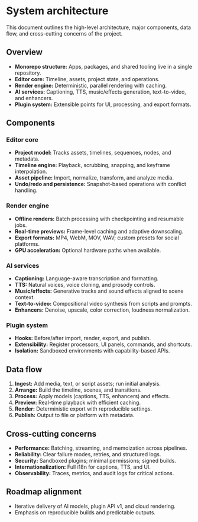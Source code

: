 # System architecture

This document outlines the high-level architecture, major components, data flow, and cross-cutting concerns of the project.

## Overview
- **Monorepo structure:** Apps, packages, and shared tooling live in a single repository.
- **Editor core:** Timeline, assets, project state, and operations.
- **Render engine:** Deterministic, parallel rendering with caching.
- **AI services:** Captioning, TTS, music/effects generation, text-to-video, and enhancers.
- **Plugin system:** Extensible points for UI, processing, and export formats.

## Components

### Editor core
- **Project model:** Tracks assets, timelines, sequences, nodes, and metadata.
- **Timeline engine:** Playback, scrubbing, snapping, and keyframe interpolation.
- **Asset pipeline:** Import, normalize, transform, and analyze media.
- **Undo/redo and persistence:** Snapshot-based operations with conflict handling.

### Render engine
- **Offline renders:** Batch processing with checkpointing and resumable jobs.
- **Real-time previews:** Frame-level caching and adaptive downscaling.
- **Export formats:** MP4, WebM, MOV, WAV; custom presets for social platforms.
- **GPU acceleration:** Optional hardware paths when available.

### AI services
- **Captioning:** Language-aware transcription and formatting.
- **TTS:** Natural voices, voice cloning, and prosody controls.
- **Music/effects:** Generative tracks and sound effects aligned to scene context.
- **Text-to-video:** Compositional video synthesis from scripts and prompts.
- **Enhancers:** Denoise, upscale, color correction, loudness normalization.

### Plugin system
- **Hooks:** Before/after import, render, export, and publish.
- **Extensibility:** Register processors, UI panels, commands, and shortcuts.
- **Isolation:** Sandboxed environments with capability-based APIs.

## Data flow
1. **Ingest:** Add media, text, or script assets; run initial analysis.
2. **Arrange:** Build the timeline, scenes, and transitions.
3. **Process:** Apply models (captions, TTS, enhancers) and effects.
4. **Preview:** Real-time playback with efficient caching.
5. **Render:** Deterministic export with reproducible settings.
6. **Publish:** Output to file or platform with metadata.

## Cross-cutting concerns
- **Performance:** Batching, streaming, and memoization across pipelines.
- **Reliability:** Clear failure modes, retries, and structured logs.
- **Security:** Sandboxed plugins; minimal permissions; signed builds.
- **Internationalization:** Full i18n for captions, TTS, and UI.
- **Observability:** Traces, metrics, and audit logs for critical actions.

## Roadmap alignment
- Iterative delivery of AI models, plugin API v1, and cloud rendering.
- Emphasis on reproducible builds and predictable outputs.
